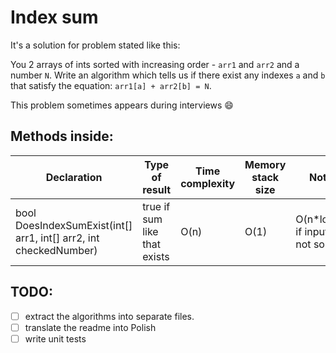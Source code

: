 # Index sum

It's a solution for problem stated like this:

You 2 arrays of ints sorted with increasing order - `arr1` and `arr2` and a number `N`.
Write an algorithm which tells us if there exist any indexes `a` and `b` that satisfy the equation: `arr1[a] + arr2[b] = N`.

This problem sometimes appears during interviews :smile:


## Methods inside:
Declaration | Type of result | Time complexity | Memory stack size | Notes
------------|----------------|-----------------|-------------------|------
bool DoesIndexSumExist(int[] arr1, int[] arr2, int checkedNumber) | true if sum like that exists | O(n) | O(1) | O(n*log(n)) if input is not sorted

## TODO:
- [ ] extract the algorithms into separate files.
- [ ] translate the readme into Polish
- [ ] write unit tests
